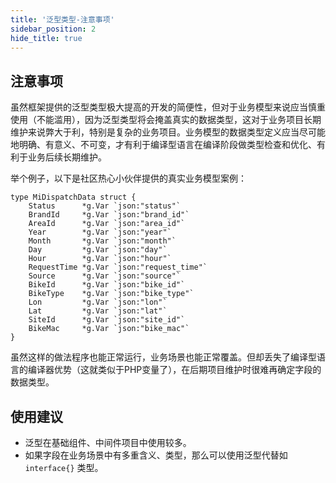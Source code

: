 ```yaml
---
title: '泛型类型-注意事项'
sidebar_position: 2
hide_title: true
---
```


## 注意事项

虽然框架提供的泛型类型极大提高的开发的简便性，但对于业务模型来说应当慎重使用（不能滥用），因为泛型类型将会掩盖真实的数据类型，这对于业务项目长期维护来说弊大于利，特别是复杂的业务项目。业务模型的数据类型定义应当尽可能地明确、有意义、不可变，才有利于编译型语言在编译阶段做类型检查和优化、有利于业务后续长期维护。

举个例子，以下是社区热心小伙伴提供的真实业务模型案例：

```
type MiDispatchData struct {
	Status      *g.Var `json:"status"`
	BrandId     *g.Var `json:"brand_id"`
	AreaId      *g.Var `json:"area_id"`
	Year        *g.Var `json:"year"`
	Month       *g.Var `json:"month"`
	Day         *g.Var `json:"day"`
	Hour        *g.Var `json:"hour"`
	RequestTime *g.Var `json:"request_time"`
	Source      *g.Var `json:"source"`
	BikeId      *g.Var `json:"bike_id"`
	BikeType    *g.Var `json:"bike_type"`
	Lon         *g.Var `json:"lon"`
	Lat         *g.Var `json:"lat"`
	SiteId      *g.Var `json:"site_id"`
	BikeMac     *g.Var `json:"bike_mac"`
}
```

虽然这样的做法程序也能正常运行，业务场景也能正常覆盖。但却丢失了编译型语言的编译器优势（这就类似于PHP变量了），在后期项目维护时很难再确定字段的数据类型。

## 使用建议

- 泛型在基础组件、中间件项目中使用较多。
- 如果字段在业务场景中有多重含义、类型，那么可以使用泛型代替如 `interface{}` 类型。